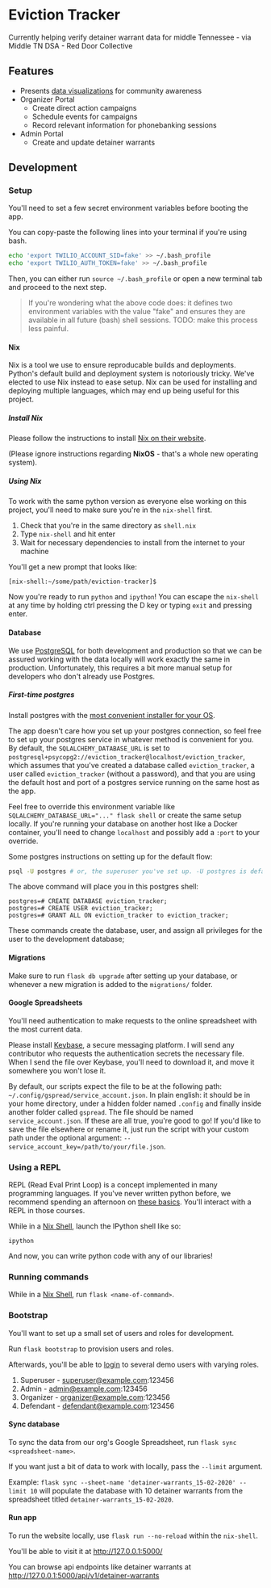# Eviction Tracker

Currently helping verify detainer warrant data for middle Tennessee - via Middle TN DSA - Red Door Collective

## Features

* Presents [data visualizations](https://detainer-warrants.info/trends) for community awareness
* Organizer Portal
  * Create direct action campaigns
  * Schedule events for campaigns
  * Record relevant information for phonebanking sessions
* Admin Portal
  * Create and update detainer warrants

## Development

### Setup

You'll need to set a few secret environment variables before booting the app.

You can copy-paste the following lines into your terminal if you're using bash.

```bash
echo 'export TWILIO_ACCOUNT_SID=fake' >> ~/.bash_profile
echo 'export TWILIO_AUTH_TOKEN=fake' >> ~/.bash_profile
```

Then, you can either run `source ~/.bash_profile` or open a new terminal tab and proceed to the next step.

> If you're wondering what the above code does: it defines two environment variables with the value "fake" and ensures they are available in all future (bash) shell sessions. TODO: make this process less painful.

#### Nix

Nix is a tool we use to ensure reproducable builds and deployments. Python's default build and deployment system is notoriously tricky.
We've elected to use Nix instead to ease setup. Nix can be used for installing and deploying multiple languages, which may end up being useful for this project.

##### Install Nix

Please follow the instructions to install [Nix on their website](https://nixos.org/download.html#nix-quick-install).

(Please ignore instructions regarding **NixOS** - that's a whole new operating system).

##### Using Nix

To work with the same python version as everyone else working on this project, you'll need to make sure you're in the `nix-shell` first.

1. Check that you're in the same directory as `shell.nix`
2. Type `nix-shell` and hit enter
3. Wait for necessary dependencies to install from the internet to your machine

You'll get a new prompt that looks like:

```
[nix-shell:~/some/path/eviction-tracker]$ 
```

Now you're ready to run `python` and `ipython`! You can escape the `nix-shell` at any time by holding ctrl pressing the D key or typing `exit` and pressing enter.

#### Database

We use [PostgreSQL](https://www.postgresql.org/) for both development and production so that we can be assured working with the data locally will work exactly the same in production. Unfortunately, this requires a bit more manual setup for developers who don't already use Postgres.

##### First-time postgres

Install postgres with the [most convenient installer for your OS](https://www.postgresql.org/download/).

The app doesn't care how you set up your postgres connection, so feel free to set up your postgres service in whatever method is convenient for you. By default, the `SQLALCHEMY_DATABASE_URL` is set to `postgresql+psycopg2://eviction_tracker@localhost/eviction_tracker`, which assumes that you've created a database called `eviction_tracker`, a user called `eviction_tracker` (without a password), and that you are using the default host and port of a postgres service running on the same host as the app.

Feel free to override this environment variable like `SQLALCHEMY_DATABASE_URL="..." flask shell` or create the same setup locally. If you're running your database on another host like a Docker container, you'll need to change `localhost` and possibly add a `:port` to your override.

Some postgres instructions on setting up for the default flow:

```bash
psql -U postgres # or, the superuser you've set up. -U postgres is default for modern installs
```

The above command will place you in this postgres shell:
```
postgres=# CREATE DATABASE eviction_tracker;
postgres=# CREATE USER eviction_tracker;
postgres=# GRANT ALL ON eviction_tracker to eviction_tracker;
```

These commands create the database, user, and assign all privileges for the user to the development database;

#### Migrations

Make sure to run `flask db upgrade` after setting up your database, or whenever a new migration is added to the `migrations/` folder.

#### Google Spreadsheets

You'll need authentication to make requests to the online spreadsheet with the most current data.

Please install [Keybase](https://keybase.io/), a secure messaging platform. I will send any contributor who requests the authentication secrets the necessary file. When I send the file over Keybase, you'll need to download it, and move it somewhere you won't lose it.

By default, our scripts expect the file to be at the following path: `~/.config/gspread/service_account.json`. In plain english: it should be in your home directory, under a hidden folder named `.config` and finally inside another folder called `gspread`. The file should be named `service_account.json`. If these are all true, you're good to go! If you'd like to save the file elsewhere or rename it, just run the script with your custom path under the optional argument: `--service_account_key=/path/to/your/file.json`.

### Using a REPL

REPL (Read Eval Print Loop) is a concept implemented in many programming languages. If you've never written python before, we recommend spending an afternoon on [these basics](https://developers.google.com/edu/python). You'll interact with a REPL in those courses. 

While in a [Nix Shell](#using-nix), launch the IPython shell like so:

```
ipython
```

And now, you can write python code with any of our libraries!

### Running commands

While in a [Nix Shell](#using-nix), run `flask <name-of-command>`.

### Bootstrap

You'll want to set up a small set of users and roles for development.

Run `flask bootstrap` to provision users and roles.

Afterwards, you'll be able to [login](http://localhost:5000/login) to several demo users with varying roles.

1. Superuser - superuser@example.com:123456
2. Admin - admin@example.com:123456
3. Organizer - organizer@example.com:123456
4. Defendant - defendant@example.com:123456

#### Sync database

To sync the data from our org's Google Spreadsheet, run `flask sync <spreadsheet-name>`.

If you want just a bit of data to work with locally, pass the `--limit` argument.

Example: `flask sync --sheet-name 'detainer-warrants_15-02-2020' --limit 10` will populate the database with 10 detainer warrants from the spreadsheet titled `detainer-warrants_15-02-2020`.

#### Run app

To run the website locally, use `flask run --no-reload` within the `nix-shell`.

You'll be able to visit it at http://127.0.0.1:5000/

You can browse api endpoints like detainer warrants at http://127.0.0.1:5000/api/v1/detainer-warrants